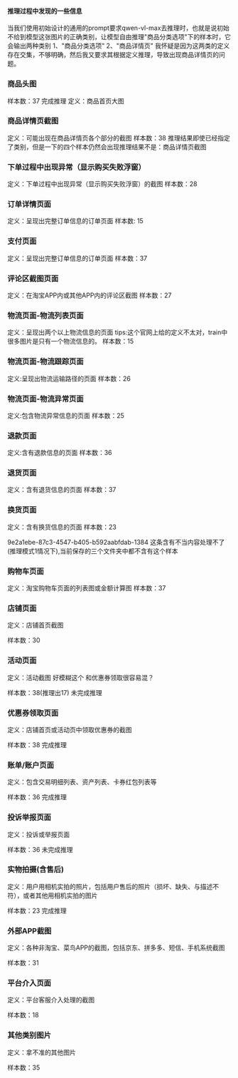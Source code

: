 #### 推理过程中发现的一些信息
当我们使用初始设计的通用的prompt要求qwen-vl-max去推理时，也就是说初始不给到模型这张图片的正确类别，让模型自由推理"商品分类选项"下的样本时，它会输出两种类别
1、"商品分类选项"
2、"商品详情页"
我怀疑是因为这两类的定义存在交集，不够明确，然后我又要求其根据定义推理，导致出现商品详情页的问题。

### 商品头图

样本数：37 完成推理
定义：商品首页大图

### 商品详情页截图

定义：可能出现在商品详情页各个部分的截图
样本数：38 
推理结果即使已经指定了类别，但是一下的四个样本仍然会出现推理结果不是：商品详情页截图



### 下单过程中出现异常（显示购买失败浮窗）
定义：下单过程中出现异常（显示购买失败浮窗）的截图
样本数：28 

### 订单详情页面
定义：呈现出完整订单信息的订单页面
样本数: 15  

### 支付页面

定义：呈现出完整订单信息的订单页面
样本数：37 

### 评论区截图页面

定义：在淘宝APP内或其他APP内的评论区截图
样本数：27 


### 物流页面-物流列表页面

定义：呈现出两个以上物流信息的页面  tips:这个官网上给的定义不太对，train中很多图片是只有一个物流信息的。
 样本数：15 

### 物流页面-物流跟踪页面

定义:呈现出物流运输路径的页面
样本数：26 


### 物流页面-物流异常页面

定义:包含物流异常信息的页面
样本数：25 


### 退款页面

定义:含有退款信息的页面 
样本数：36 

### 退货页面

定义：含有退货信息的页面
样本数：37 

### 换货页面
定义：含有换货信息的页面
样本数：23 

9e2a1ebe-87c3-4547-b405-b592aabfdab-1384 这条含有不当内容处理不了(推理模式1情况下),当前保存的三个文件夹中都不含有这个样本

### 购物车页面
定义：淘宝购物车页面的列表图或金额计算图
样本数：37 

### 店铺页面
定义：店铺首页截图    

样本数：30


### 活动页面
定义：活动截图   好模糊这个 和优惠券领取很容易混？

样本数：38(推理出17) 未完成推理

### 优惠券领取页面
定义：店铺首页或活动页中领取优惠券的截图

样本数：38 完成推理

### 账单/账户页面
定义：包含交易明细列表、资产列表、卡券红包列表等

样本数：36 完成推理

### 投诉举报页面

定义：投诉或举报页面

样本数：36 未完成推理

### 实物拍摄(含售后)

定义：用户用相机实拍的照片，包括用户售后的照片（损坏、缺失、与描述不符），或者其他用相机实拍的图片

样本数：23 完成推理

### 外部APP截图

定义：各种非淘宝、菜鸟APP的截图，包括京东、拼多多、短信、手机系统截图

样本数：31

### 平台介入页面

定义：平台客服介入处理的截图

样本数：18

### 其他类别图片

定义：拿不准的其他图片

样本数：35